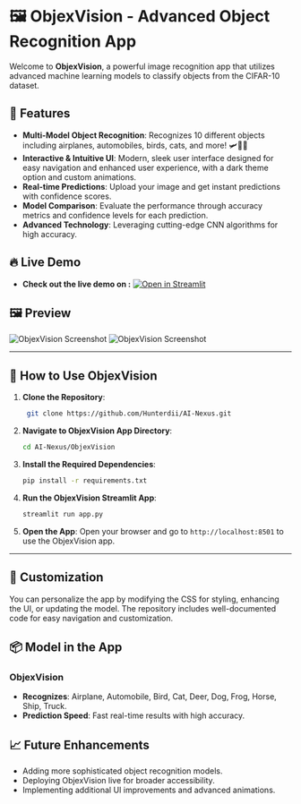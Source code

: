 # 🖼️ ObjexVision - Advanced Object Recognition App

Welcome to **ObjexVision**, a powerful image recognition app that utilizes advanced machine learning models to classify objects from the CIFAR-10 dataset. 

## 🌟 Features

- **Multi-Model Object Recognition**: Recognizes 10 different objects including airplanes, automobiles, birds, cats, and more! 🛩️🚗🐱
- **Interactive & Intuitive UI**: Modern, sleek user interface designed for easy navigation and enhanced user experience, with a dark theme option and custom animations.
- **Real-time Predictions**: Upload your image and get instant predictions with confidence scores.
- **Model Comparison**: Evaluate the performance through accuracy metrics and confidence levels for each prediction.
- **Advanced Technology**: Leveraging cutting-edge CNN algorithms for high accuracy.

## 🔥 Live Demo

- **Check out the live demo on :** [![Open in Streamlit](https://static.streamlit.io/badges/streamlit_badge_black_white.svg)](https://pictoverse.streamlit.app/)

## 🖼️ Preview

![ObjexVision Screenshot](https://github.com/user-attachments/assets/cd711e2c-a57e-42e4-885d-bb2be034cedd)
![ObjexVision Screenshot](https://github.com/user-attachments/assets/a47caf07-e34f-4950-a28b-5402b11169ef)

---

## 🚀 How to Use ObjexVision

1. **Clone the Repository**:
   ```bash
    git clone https://github.com/Hunterdii/AI-Nexus.git
   ```

2. **Navigate to ObjexVision App Directory**:
   ```bash
   cd AI-Nexus/ObjexVision
   ```

3. **Install the Required Dependencies**:
   ```bash
   pip install -r requirements.txt
   ```

4. **Run the ObjexVision Streamlit App**:
   ```bash
   streamlit run app.py
   ```

5. **Open the App**: Open your browser and go to `http://localhost:8501` to use the ObjexVision app.

---

## 🎨 Customization

You can personalize the app by modifying the CSS for styling, enhancing the UI, or updating the model. The repository includes well-documented code for easy navigation and customization.

## 📦 Model in the App

### **ObjexVision**
- **Recognizes**: Airplane, Automobile, Bird, Cat, Deer, Dog, Frog, Horse, Ship, Truck.
- **Prediction Speed**: Fast real-time results with high accuracy.

## 📈 Future Enhancements

- Adding more sophisticated object recognition models.
- Deploying ObjexVision live for broader accessibility.
- Implementing additional UI improvements and advanced animations.

